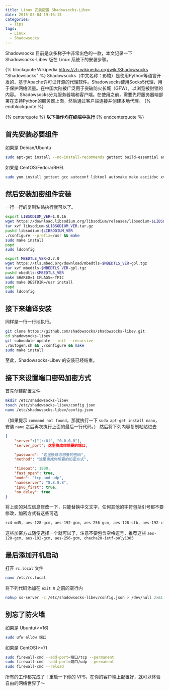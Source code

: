 ```yaml
---
title: Linux 安装配置 Shadowsocks-Libev
date: 2015-03-04 19:16:13
categories:
  - Tips
tags:
  - Linux
  - Shadowsocks
---
```


Shadowsocks 目前是众多梯子中非常出色的一款，本文记录一下 Shadowsocks-Libev 版在 Linux 系统下的安装步骤。

{% blockquote Wikipedia https://zh.wikipedia.org/wiki/Shadowsocks "Shadowsocks" %}
Shadowsocks（中文名称：影梭）是使用Python等语言开发的、基于Apache许可证开源的代理软件。Shadowsocks使用Socks5代理，用于保护网络流量。在中国大陆被广泛用于突破防火长城（GFW），以浏览被封锁的内容。
Shadowsocks分为服务器端和客户端。在使用之前，需要先将服务器端部署在支持Python的服务器上面，然后通过客户端连接并创建本地代理。
{% endblockquote %}
<!--more-->

{% centerquote %}
**以下操作均在终端中执行**
{% endcenterquote %}

## 首先安装必要组件

如果是 Debian/Ubuntu
``` bash
sudo apt-get install --no-install-recommends gettext build-essential autoconf libtool libpcre3-dev asciidoc xmlto libev-dev libc-ares-dev automake
```
如果是 CentOS/Fedora/RHEL
``` bash
sudo yum install gettext gcc autoconf libtool automake make asciidoc xmlto c-ares-devel libev-devel
```

## 然后安装加密组件安装

一行一行的复制粘贴执行就可以了。
``` bash
export LIBSODIUM_VER=1.0.16
wget https://download.libsodium.org/libsodium/releases/libsodium-$LIBSODIUM_VER.tar.gz
tar xvf libsodium-$LIBSODIUM_VER.tar.gz
pushd libsodium-$LIBSODIUM_VER
./configure --prefix=/usr && make
sudo make install
popd
sudo ldconfig

export MBEDTLS_VER=2.7.0
wget https://tls.mbed.org/download/mbedtls-$MBEDTLS_VER-gpl.tgz
tar xvf mbedtls-$MBEDTLS_VER-gpl.tgz
pushd mbedtls-$MBEDTLS_VER
make SHARED=1 CFLAGS=-fPIC
sudo make DESTDIR=/usr install
popd
sudo ldconfig
```

## 接下来编译安装

同样是一行一行地执行。
``` bash
git clone https://github.com/shadowsocks/shadowsocks-libev.git
cd shadowsocks-libev
git submodule update --init --recursive
./autogen.sh && ./configure && make
sudo make install
```
至此，Shadowsocks-Libev 的安装已经结束。

## 接下来设置端口密码加密方式

首先创建配置文件
``` bash
mkdir /etc/shadowsocks-libev
touch /etc/shadowsocks-libev/config.json
nano /etc/shadowsocks-libev/config.json
```
（如果提示 ``command not found``，那就执行一下 ``sudo apt-get install nano``，安装 ``nano`` 之后再次执行上面的最后一行代码。）
然后将下列内容复制粘贴进去
``` json
{
    "server":["[::0]", "0.0.0.0"],
    "server_port": 这里换成你想要的端口,

    "password": "这里换成你想要的密码",
    "method": "这里换成你想要的加密方式",

    "timeout": 1800,
    "fast_open": true,
    "mode": "tcp_and_udp",
    "nameserver": "8.8.8.8",
    "ipv6_first": true,
    "no_delay": true
}
```
将上面的对应信息修改一下，只能替换中文文字，任何其他的字符包括引号都不要修改，加密方式有这些可选
``` bash
rc4-md5, aes-128-gcm, aes-192-gcm, aes-256-gcm, aes-128-cfb, aes-192-cfb, aes-256-cfb, aes-128-ctr, aes-192-ctr, aes-256-ctr, camellia-128-cfb, camellia-192-cfb, camellia-256-cfb, bf-cfb, chacha20-poly1305, chacha20-ietf-poly1305, salsa20, chacha20, chacha20-ietf
```
这些加密方式随便选择一个就可以了，注意不要包含空格逗号，推荐这些 ``aes-128-gcm, aes-192-gcm, aes-256-gcm, chacha20-ietf-poly1305``

## 最后添加开机启动

打开 ``rc.local`` 文件
``` bash
nano /etc/rc.local
```
将下列代码添加在 ``exit 0`` 之前的空行内
``` bash
nohup ss-server -c /etc/shadowsocks-libev/config.json > /dev/null 2>&1 &
```

## 别忘了防火墙

如果是 Ubuntu(>=16)
``` bash
sudo ufw allow 端口
```
如果是 CentOS(>=7)
``` bash
sudo firewall-cmd --add-port=端口/tcp --permanent
sudo firewall-cmd --add-port=端口/udp --permanent
sudo firewall-cmd --reload
```

所有的工作都完成了！重启一下你的 VPS，在你的客户端上配置好，就可以体验自由的网络世界了～
